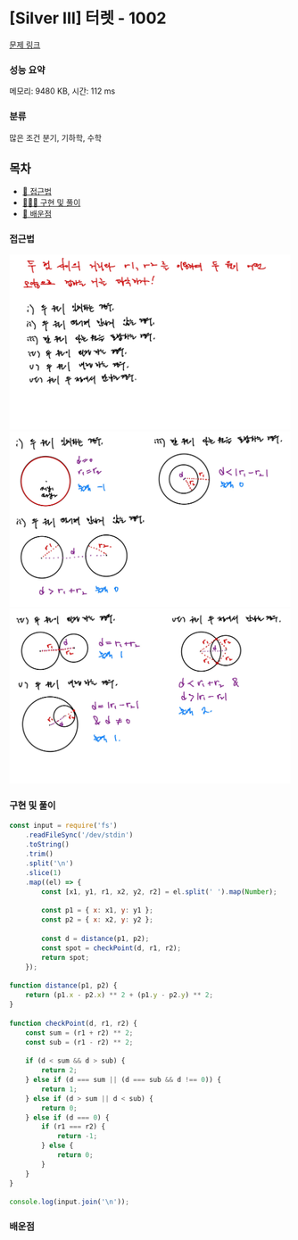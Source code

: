 # [Silver III] 터렛 - 1002

[문제 링크](https://www.acmicpc.net/problem/1002)

### 성능 요약

메모리: 9480 KB, 시간: 112 ms

### 분류

많은 조건 분기, 기하학, 수학

## 목차

-   [🤔 접근법](#접근법)
-   [👨🏻‍💻 구현 및 풀이](#구현-및-풀이)
-   [🫢 배운점](#배운점)

### 접근법

<img src="./src/1002js(1).jpg"  style="width:700px">
<img src="./src/1002js(2).jpg"  style="width:700px">
<img src="./src/1002js(3).jpg"  style="width:700px">

### 구현 및 풀이

```javascript
const input = require('fs')
    .readFileSync('/dev/stdin')
    .toString()
    .trim()
    .split('\n')
    .slice(1)
    .map((el) => {
        const [x1, y1, r1, x2, y2, r2] = el.split(' ').map(Number);

        const p1 = { x: x1, y: y1 };
        const p2 = { x: x2, y: y2 };

        const d = distance(p1, p2);
        const spot = checkPoint(d, r1, r2);
        return spot;
    });

function distance(p1, p2) {
    return (p1.x - p2.x) ** 2 + (p1.y - p2.y) ** 2;
}

function checkPoint(d, r1, r2) {
    const sum = (r1 + r2) ** 2;
    const sub = (r1 - r2) ** 2;

    if (d < sum && d > sub) {
        return 2;
    } else if (d === sum || (d === sub && d !== 0)) {
        return 1;
    } else if (d > sum || d < sub) {
        return 0;
    } else if (d === 0) {
        if (r1 === r2) {
            return -1;
        } else {
            return 0;
        }
    }
}

console.log(input.join('\n'));
```

### 배운점
